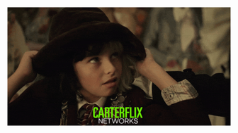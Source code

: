 [![]( )](#)

<a href="#"><img src="https://raw.githubusercontent.com/carterflixmedia/cflxhub/main/cflxntwks.gif" /></a>
